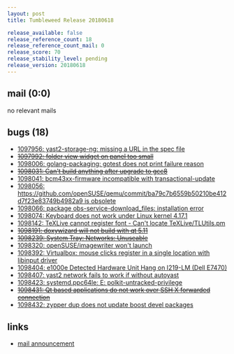 ```yaml
---
layout: post
title: Tumbleweed Release 20180618

release_available: false
release_reference_count: 18
release_reference_count_mail: 0
release_score: 70
release_stability_level: pending
release_version: 20180618
---
```


## mail (0:0)

no relevant mails

## bugs (18)

<!--more-->

- [1097956: yast2-storage-ng: missing a URL in the spec file](https://bugzilla.opensuse.org/show_bug.cgi?id=1097956)
- ~~[1097992: folder view widget on panel too small](https://bugzilla.opensuse.org/show_bug.cgi?id=1097992)~~
- [1098006: golang-packaging: gotest does not print failure reason](https://bugzilla.opensuse.org/show_bug.cgi?id=1098006)
- ~~[1098031: Can't build anything after upgrade to gcc8](https://bugzilla.opensuse.org/show_bug.cgi?id=1098031)~~
- [1098041: bcm43xx-firmware incompatible with transactional-update](https://bugzilla.opensuse.org/show_bug.cgi?id=1098041)
- [1098056: https://github.com/openSUSE/qemu/commit/ba79c7b6559b50210be412d7f23e83749b4982a9 is obsolete](https://bugzilla.opensuse.org/show_bug.cgi?id=1098056)
- [1098066: package obs-service-download_files: installation error](https://bugzilla.opensuse.org/show_bug.cgi?id=1098066)
- [1098074: Keyboard does not work under Linux kernel 4.17.1](https://bugzilla.opensuse.org/show_bug.cgi?id=1098074)
- [1098142: TeXLive cannot register font - Can't locate TeXLive/TLUtils.pm](https://bugzilla.opensuse.org/show_bug.cgi?id=1098142)
- ~~[1098191: doxywizard will not build with qt 5.11](https://bugzilla.opensuse.org/show_bug.cgi?id=1098191)~~
- ~~[1098239: System Tray: Networks: Unuseable](https://bugzilla.opensuse.org/show_bug.cgi?id=1098239)~~
- [1098320: openSUSE/imagewriter won't launch](https://bugzilla.opensuse.org/show_bug.cgi?id=1098320)
- [1098392: Virtualbox: mouse clicks register in a single location with libinput driver](https://bugzilla.opensuse.org/show_bug.cgi?id=1098392)
- [1098404: e1000e Detected Hardware Unit Hang on I219-LM (Dell E7470)](https://bugzilla.opensuse.org/show_bug.cgi?id=1098404)
- [1098407: yast2 network fails to work if without autoyast](https://bugzilla.opensuse.org/show_bug.cgi?id=1098407)
- [1098423: systemd.ppc64le: E: polkit-untracked-privilege](https://bugzilla.opensuse.org/show_bug.cgi?id=1098423)
- ~~[1098431: Qt based applications do not work over SSH X forwarded connection](https://bugzilla.opensuse.org/show_bug.cgi?id=1098431)~~
- [1098432: zypper dup does not update boost devel packages](https://bugzilla.opensuse.org/show_bug.cgi?id=1098432)



## links

- [mail announcement](https://lists.opensuse.org/opensuse-factory/2018-06/msg00252.html)
